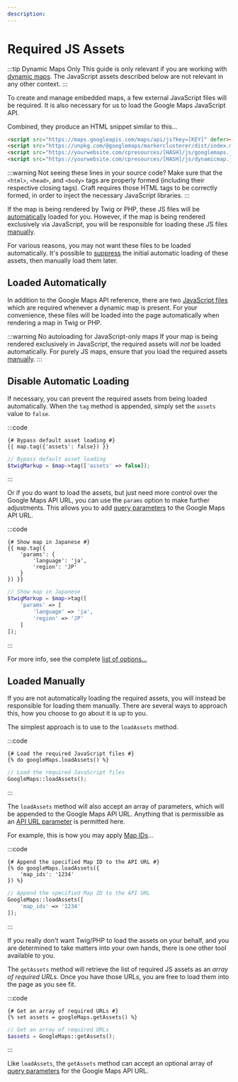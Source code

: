 ```yaml
---
description:
---
```


# Required JS Assets

:::tip Dynamic Maps Only
This guide is only relevant if you are working with [dynamic maps](/dynamic-maps/). The JavaScript assets described below are not relevant in any other context.
:::

To create and manage embedded maps, a few external JavaScript files will be required. It is also necessary for us to load the Google Maps JavaScript API.

Combined, they produce an HTML snippet similar to this...

```html
<script src="https://maps.googleapis.com/maps/api/js?key=[KEY]" defer></script>
<script src="https://unpkg.com/@googlemaps/markerclusterer/dist/index.min.js" defer></script>
<script src="https://yourwebsite.com/cpresources/[HASH]/js/googlemaps.js" defer></script>
<script src="https://yourwebsite.com/cpresources/[HASH]/js/dynamicmap.js" defer></script>
```

:::warning Not seeing these lines in your source code?
Make sure that the `<html>`, `<head>`, and `<body>` tags are properly formed (including their respective closing tags). Craft requires those HTML tags to be correctly formed, in order to inject the necessary JavaScript libraries.
:::

If the map is being rendered by Twig or PHP, these JS files will be [automatically](#loaded-automatically) loaded for you. However, if the map is being rendered exclusively via JavaScript, you will be responsible for loading these JS files [manually](#loaded-manually).

For various reasons, you may not want these files to be loaded automatically. It's possible to [suppress](#disable-automatic-loading) the initial automatic loading of these assets, then manually load them later.

## Loaded Automatically

In addition to the Google Maps API reference, there are two [JavaScript files](/javascript/) which are required whenever a dynamic map is present. For your convenience, these files will be loaded into the page automatically when rendering a map in Twig or PHP.

:::warning No autoloading for JavaScript-only maps
If your map is being rendered exclusively in JavaScript, the required assets will _not_ be loaded automatically. For purely JS maps, ensure that you load the required assets [manually](#loaded-manually).
:::

## Disable Automatic Loading

If necessary, you can prevent the required assets from being loaded automatically.  When the `tag` method is appended, simply set the `assets` value to `false`.

:::code
```twig
{# Bypass default asset loading #}
{{ map.tag({'assets': false}) }}
```
```php
// Bypass default asset loading
$twigMarkup = $map->tag(['assets' => false]);
```
:::

Or if you do want to load the assets, but just need more control over the Google Maps API URL, you can use the `params` option to make further adjustments. This allows you to add [query parameters](https://developers.google.com/maps/documentation/javascript/url-params) to the Google Maps API URL.

:::code
```twig
{# Show map in Japanese #}
{{ map.tag({
    'params': {
        'language': 'ja',
        'region': 'JP'
    }
}) }}
```
```php
// Show map in Japanese
$twigMarkup = $map->tag([
    'params' => [
        'language' => 'ja',
        'region' => 'JP'
    ]
]);
```
:::



For more info, see the complete [list of options...](/dynamic-maps/twig-php-methods/#tag-options)

## Loaded Manually

If you are not automatically loading the required assets, you will instead be responsible for loading them manually. There are several ways to approach this, how you choose to go about it is up to you.

The simplest approach is to use to the `loadAssets` method.

:::code
```twig
{# Load the required JavaScript files #}
{% do googleMaps.loadAssets() %}
```
```php
// Load the required JavaScript files
GoogleMaps::loadAssets();
```
:::

The `loadAssets` method will also accept an array of parameters, which will be appended to the Google Maps API URL. Anything that is permissible as an [API URL parameter](https://developers.google.com/maps/documentation/javascript/url-params) is permitted here.

For example, this is how you may apply [Map IDs](https://developers.google.com/maps/documentation/javascript/styling#using_map_ids_in_your_application_code)...

:::code
```twig
{# Append the specified Map ID to the API URL #}
{% do googleMaps.loadAssets({
    'map_ids': '1234'
}) %}
```
```php
// Append the specified Map ID to the API URL
GoogleMaps::loadAssets([
    'map_ids' => '1234'
]);
```
:::

If you really don't want Twig/PHP to load the assets on your behalf, and you are determined to take matters into your own hands, there is one other tool available to you.

The `getAssets` method will retrieve the list of required JS assets as an _array of required URLs_. Once you have those URLs, you are free to load them into the page as you see fit.

:::code
```twig
{# Get an array of required URLs #}
{% set assets = googleMaps.getAssets() %}
```
```php
// Get an array of required URLs
$assets = GoogleMaps::getAssets();
```
:::

Like `loadAssets`, the `getAssets` method can accept an optional array of [query parameters](https://developers.google.com/maps/documentation/javascript/url-params) for the Google Maps API URL.

